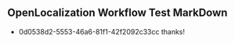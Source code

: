 ## OpenLocalization Workflow Test MarkDown
* 0d0538d2-5553-46a6-81f1-42f2092c33cc 
thanks!<!--HONumber=Mar16_HO2-->
